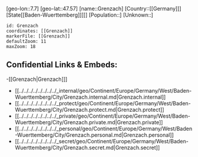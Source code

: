 ﻿---
location: [47.57,7.7]
mapzoom: [7,12] 
mapmarker: city 
type: City
tags:
- geo/City


SpocWebEntityId: 30571
isDeleted: false
confidential: public

---
[geo-lon::7.7]
[geo-lat::47.57]
[name::Grenzach]
[Country::[[Germany]]]
[State[[Baden-Wuerttemberg]]]]]
[Population::]
[Unknown::]


```leaflet
id: Grenzach
coordinates: [[Grenzach]]
markerFile: [[Grenzach]]
defaultZoom: 11 
maxZoom: 18
```


## Confidential Links & Embeds: 
-[[Grenzach|Grenzach]]] 
- [[../../../../../../../../_internal/geo/Continent/Europe/Germany/West/Baden-Wuerttemberg/City/Grenzach.internal.md|Grenzach.internal]] 
- [[../../../../../../../../_protect/geo/Continent/Europe/Germany/West/Baden-Wuerttemberg/City/Grenzach.protect.md|Grenzach.protect]] 
- [[../../../../../../../../_private/geo/Continent/Europe/Germany/West/Baden-Wuerttemberg/City/Grenzach.private.md|Grenzach.private]] 
- [[../../../../../../../../_personal/geo/Continent/Europe/Germany/West/Baden-Wuerttemberg/City/Grenzach.personal.md|Grenzach.personal]] 
- [[../../../../../../../../_secret/geo/Continent/Europe/Germany/West/Baden-Wuerttemberg/City/Grenzach.secret.md|Grenzach.secret]] 
